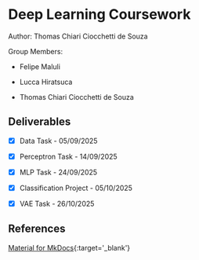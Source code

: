 # Deep Learning Coursework

Author: Thomas Chiari Ciocchetti de Souza

Group Members:

- Felipe Maluli

- Lucca Hiratsuca

- Thomas Chiari Ciocchetti de Souza

## Deliverables

- [x] Data Task - 05/09/2025

- [x] Perceptron Task - 14/09/2025

- [x] MLP Task - 24/09/2025

- [x] Classification Project - 05/10/2025

- [x] VAE Task - 26/10/2025


## References

[Material for MkDocs](https://squidfunk.github.io/mkdocs-material/reference/){:target='_blank'}